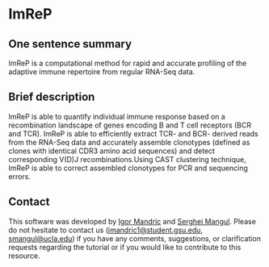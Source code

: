 # ImReP


## One sentence summary

ImReP is a computational method for rapid and accurate profiling of the adaptive immune repertoire from regular RNA-Seq data.

## Brief description

ImReP is able to quantify individual immune response based on a recombination landscape of genes encoding B and T cell receptors (BCR and TCR).  ImReP is able to efficiently extract TCR- and BCR- derived reads from the RNA-Seq data and accurately assemble clonotypes (defined as clones with identical CDR3 amino acid sequences)  and detect corresponding V(D)J recombinations.Using CAST clustering technique, ImReP is able to correct assembled clonotypes for PCR and sequencing errors.



## Contact

This software was developed by [Igor Mandric](https://github.com/mandricigor) and [Serghei Mangul](https://sergheimangul.wordpress.com/). Please do not hesitate to contact us (imandric1@student.gsu.edu, smangul@ucla.edu) if you have any comments, suggestions, or clarification requests regarding the tutorial or if you would like to contribute to this resource.
